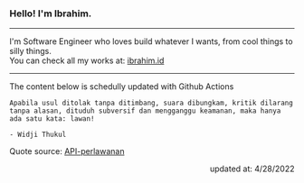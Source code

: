 <h3>Hello! I'm Ibrahim.</h3>

---

I'm Software Engineer who loves build whatever I wants, from cool things to silly things. <br>
You can check all my works at: [ibrahim.id](https://ibrahim.id)

---

The content below is schedully updated with Github Actions

    Apabila usul ditolak tanpa ditimbang, suara dibungkam, kritik dilarang tanpa alasan, dituduh subversif dan mengganggu keamanan, maka hanya ada satu kata: lawan!

    - Widji Thukul

Quote source: [API-perlawanan](https://github.com/ibamibrhm/api-perlawanan)

<div dir="rtl">
updated at: 4/28/2022
</div>
